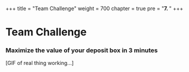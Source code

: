 +++
title = "Team Challenge"
weight = 700
chapter = true
pre = "<b>7. </b>"
+++

# Team Challenge

### Maximize the value of your deposit box in 3 minutes

[GIF of real thing working...]
